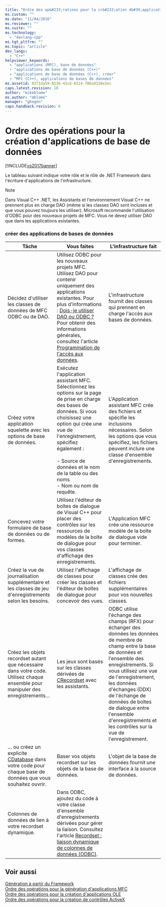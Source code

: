 ```yaml
---
title: "Ordre des op&#233;rations pour la cr&#233;ation d&#39;applications de base de donn&#233;es | Microsoft Docs"
ms.custom: ""
ms.date: "11/04/2016"
ms.reviewer: ""
ms.suite: ""
ms.technology: 
  - "devlang-cpp"
ms.tgt_pltfrm: ""
ms.topic: "article"
dev_langs: 
  - "C++"
helpviewer_keywords: 
  - "applications (MFC), base de données"
  - "applications de base de données (C++)"
  - "applications de base de données (C++), créer"
  - "MFC (C++), applications de bases de données"
ms.assetid: 9371da59-8536-43cd-8314-706ad320e2ec
caps.latest.revision: 10
author: "mikeblome"
ms.author: "mblome"
manager: "ghogen"
caps.handback.revision: 6
---
```

# Ordre des op&#233;rations pour la cr&#233;ation d&#39;applications de base de donn&#233;es
[!INCLUDE[vs2017banner](../assembler/inline/includes/vs2017banner.md)]

Le tableau suivant indique votre rôle et le rôle de .NET Framework dans l'écriture d'applications de l'infrastructure.  
  
> [!NOTE]
>  Dans Visual C\+\+ .NET, les Assistants et l'environnement Visual C\+\+ ne prennent plus en charge DAO \(même si les classes DAO sont incluses et que vous pouvez toujours les utiliser\).  Microsoft recommande l'utilisation d'ODBC pour des nouveaux projets de MFC.  Vous ne devez utiliser DAO que dans les applications existantes.  
  
### créer des applications de bases de données  
  
|Tâche|Vous faites|L'infrastructure fait|  
|-----------|-----------------|---------------------------|  
|Décidez d'utiliser les classes de données de MFC ODBC ou de DAO.|Utilisez ODBC pour les nouveaux projets MFC.  Utilisez DAO pour contenir uniquement des applications existantes.  Pour plus d'informations : [Dois\-je utiliser DAO ou ODBC ?](../data/should-i-use-dao-or-odbc-q.md) Pour obtenir des informations générales, consultez l'article [Programmation de l'accès aux données](../data/data-access-programming-mfc-atl.md).|L'infrastructure fournit des classes qui prennent en charge l'accès aux bases de données.|  
|Créez votre application squelette avec les options de base de données.|Exécutez l'application assistant MFC.  Sélectionnez les options sur la page de prise en charge des bases de données.  Si vous choisissez une option qui crée une vue de l'enregistrement, spécifiez également :<br /><br /> -   Source de données et le nom de la table ou des noms<br />-   Nom ou nom de requête.|L'Application assistant MFC crée des fichiers et spécifie les inclusions nécessaires.  Selon les options que vous spécifiez, les fichiers peuvent inclure une classe d'ensemble d'enregistrements.|  
|Concevez votre formulaire de base de données ou de formes.|Utilisez l'éditeur de boîtes de dialogue de Visual C\+\+ pour placer des contrôles sur les ressources de modèles de la boîte de dialogue pour vos classes d'affichage des enregistrements.|L'Application MFC crée une ressource modèle de la boîte de dialogue vide pour terminer.|  
|Créez la vue de journalisation supplémentaire et les classes de jeu d'enregistrements selon les besoins.|Utilisez l'affichage de classes pour créer les classes et l'éditeur de boîtes de dialogue pour concevoir des vues.|L'affichage de classes crée des fichiers supplémentaires pour vos nouvelles classes.|  
|Créez les objets recordset autant que nécessaire dans votre code.  Utilisez chaque ensemble pour manipuler des enregistrements…|Les jeux sont basés sur les classes dérivées de [CRecordset](../mfc/reference/crecordset-class.md) avec les assistants.|ODBC utilise l'échange des champs \(RFX\) pour échanger des données les données de membre de champ entre la base de données et l'ensemble des enregistrements.  Si vous utilisez une vue de l'enregistrement, les données d'échanges \(DDX\) de l'échange de données de boîtes de dialogue entre l'ensemble d'enregistrements et les contrôles sur la vue de l'enregistrement.|  
|… ou créez un explicite [CDatabase](../mfc/reference/cdatabase-class.md) dans votre code pour chaque base de données que vous souhaitez ouvrir.|Baser vos objets recordset sur les objets de la base de données.|L'objet de la base de données fournit une interface à la source de données.|  
|Colonnes de données de lien à votre recordset dynamique.|Dans ODBC, ajoutez du code à votre classe d'ensemble d'enregistrements dérivées pour gérer la liaison.  Consultez l'article [Recordset : liaison dynamique de colonnes de données \(ODBC\)](../data/odbc/recordset-dynamically-binding-data-columns-odbc.md).||  
  
## Voir aussi  
 [Génération à partir du Framework](../mfc/building-on-the-framework.md)   
 [Ordre des opérations pour la génération d'applications MFC](../mfc/sequence-of-operations-for-building-mfc-applications.md)   
 [Ordre des opérations pour la création d'applications OLE](../mfc/sequence-of-operations-for-creating-ole-applications.md)   
 [Ordre des opérations pour la création de contrôles ActiveX](../mfc/sequence-of-operations-for-creating-activex-controls.md)